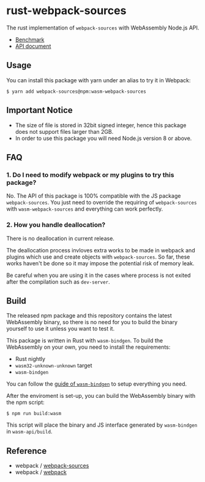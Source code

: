 # rust-webpack-sources

The rust implementation of `webpack-sources` with WebAssembly Node.js API.

* [Benchmark](https://github.com/jevancc/webpack-sources-benchmark)
* [API document](https://github.com/webpack/webpack-sources)

## Usage

You can install
this package with yarn under an alias to try it in Webpack:
```
$ yarn add webpack-sources@npm:wasm-webpack-sources
```

## Important Notice
* The size of file is stored in 32bit signed integer, hence this package does not support files larger than 2GB.
* In order to use this package you will need Node.js version 8 or above.

## FAQ
### 1. Do I need to modify webpack or my plugins to try this package?
No. The API of this package is 100% compatible with the JS package `webpack-sources`. You just need to override the requiring of `webpack-sources` with `wasm-webpack-sources` and everything can work perfectly.

### 2. How you handle deallocation?
There is no deallocation in current release.

The deallocation process invloves extra works to be made in webpack and plugins which use and create objects with `webpack-sources`. So far, these works haven't be done so it may impose the potential risk of memory leak.

Be careful when you are using it in the cases where process is not exited after the compilation such as `dev-server`.


## Build

The released npm package and this repository contains the latest WebAssembly binary, so there is no need for you to build the binary yourself to use it unless you want to test it.

This package is written in Rust with `wasm-bindgen`. To build the WebAssembly on your own, you need to install the  requirements:
* Rust nightly
* `wasm32-unknown-unknown` target
* `wasm-bindgen`

You can follow the [guide of `wasm-bindgen`](https://rustwasm.github.io/wasm-bindgen/whirlwind-tour/basic-usage.html) to setup everything you need.

After the enviroment is set-up, you can build the WebAssembly binary with the npm script:
```
$ npm run build:wasm
```
This script will place the binary and JS interface generated by `wasm-bindgen` in `wasm-api/build`.

## Reference
* webpack / [webpack-sources](https://github.com/webpack/webpack-sources)
* webpack / [webpack](https://github.com/webpack/webpack)

